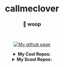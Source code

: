 <div align="center">

# callmeclover
### 🐢 woop

<br>
  
[![My github page](https://img.shields.io/github/deployments/callmeclover/callmeclover.github.io/github-pages?label=Pages&logo=github)](https://callmeclover.github.io/)

<details>
  <summary><b>My Cool Repos:</b></summary>
  
  [arcs](https://github.com/callmeclover/arcs)
  
  [F.W](https://github.com/callmeclover/File.Write)
  
  [cliiun](https://github.com/callmeclover/cliiun)
  
  [AU](https://github.com/callmeclover/AU)
  
  [infinitey](https://github.com/callmeclover/infinitey)
  
  [MMS](https://github.com/callmeclover/MMS)
  
  [cat](https://github.com/callmeclover/cat)
  
  [RMST](https://github.com/callmeclover/Ram-Stealer--)
  
  [eoaswfeig](https://github.com/callmeclover/example-of-a-sketchy-website-for-education-i-guess)
  
  
</details>
  
  <details>
  <summary><b>My Scool Repos:</b></summary>
  
  [nepal](https://github.com/callmeclover/nepal)
    
  [FJ](https://github.com/callmeclover/Feudal-Japan)
    
  [E4F](https://github.com/callmeclover/Europe-4-features)
    
  [STB](https://github.com/callmeclover/Sumer-TB)
    
  [hydro](https://github.com/callmeclover/hydro-power-project)

  [enlightenment](https://github.com/callmeclover/enlightenment-mini-project)
</details>
  
</div>
